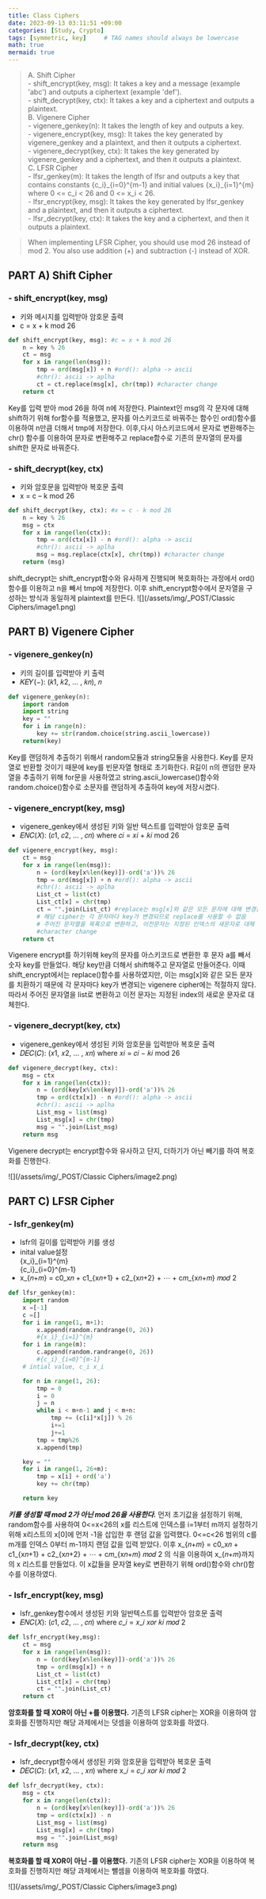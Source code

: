 ```yaml
---
title: Class Ciphers
date: 2023-09-13 03:11:51 +09:00
categories: [Study, Crypto]
tags: [symmetric, key]     # TAG names should always be lowercase
math: true
mermaid: true
---
```


> A. Shift Cipher<br>
	- shift_encrypt(key, msg): It takes a key and a message (example 'abc') and outputs a ciphertext (example 'def').<br>
	- shift_decrypt(key, ctx): It takes a key and a ciphertext and outputs a plaintext.<br>
    B. Vigenere Cipher<br>
    	- vigenere_genkey(n): It takes the length of key and outputs a key.<br>
        - vigenere_encrypt(key, msg): It takes the key generated by vigenere_genkey and a plaintext, and then it outputs a ciphertext.<br>
        - vigenere_decrypt(key, ctx): It takes the key generated by vigenere_genkey and a ciphertext, and then it outputs a plaintext.<br>
C. LFSR Cipher<br>
	- lfsr_genkey(m): It takes the length of lfsr and outputs a key that contains constants {c_i}\_{i=0}^{m-1} and initial values {x\_i}\_{i=1}^{m} where 0 <= c_i < 26 and 0 <= x_i < 26.<br>
	- lfsr_encrypt(key, msg): It takes the key generated by lfsr_genkey and a plaintext, and then it outputs a ciphertext.<br>
	- lfsr_decrypt(key, ctx): It takes the key and a ciphertext, and then it outputs a plaintext.<br>

> When implementing LFSR Cipher, you should use mod 26 instead of mod 2. You also use addition (+) and subtraction (-) instead of XOR.

## PART A) Shift Cipher
### - shift_encrypt(key, msg)
- 키와 메시지를 입력받아 암호문 출력
- c = x + k mod 26
```python
def shift_encrypt(key, msg): #c = x + k mod 26
    n = key % 26
    ct = msg
    for x in range(len(msg)):
        tmp = ord(msg[x]) + n #ord(): alpha -> ascii
        #chr(): ascii -> aplha           
        ct = ct.replace(msg[x], chr(tmp)) #character change
    return ct
```
Key를 입력 받아 mod 26을 하여 n에 저장한다.
Plaintext인 msg의 각 문자에 대해 shift하기 위해 for함수를 적용했고, 문자를 아스키코드로 바꿔주는 함수인 ord()함수를 이용하여 n만큼 더해서 tmp에 저장한다. 이후,다시 아스키코드에서 문자로 변환해주는 chr() 함수를 이용하여 문자로 변환해주고 replace함수로 기존의 문자열의 문자를 shift한 문자로 바꿔준다.

### - shift_decrypt(key, ctx)
- 키와 암호문을 입력받아 복호문 출력
- x = c – k mod 26
```python
def shift_decrypt(key, ctx): #x = c - k mod 26
    n = key % 26
    msg = ctx
    for x in range(len(ctx)):
        tmp = ord(ctx[x]) - n #ord(): alpha -> ascii
        #chr(): ascii -> aplha           
        msg = msg.replace(ctx[x], chr(tmp)) #character change
    return (msg)
```
shift_decrypt는 shift_encrypt함수와 유사하게 진행되며 복호화하는 과정에서 ord()함수를 이용하고 n을 빼서 tmp에 저장한다. 이후 shift_encrypt함수에서 문자열을 구성하는 방식과 동일하게 plaintext를 만든다.
![](/assets/img/_POST/Classic Ciphers/image1.png)

## PART B) Vigenere Cipher
### - vigenere_genkey(n)
- 키의 길이를 입력받아 키 출력
- 𝐾𝐸𝑌(−): (𝑘1, 𝑘2, … , 𝑘𝑛), 𝑛
```python
def vigenere_genkey(n):
    import random
    import string
    key = ""
    for i in range(n):
        key += str(random.choice(string.ascii_lowercase))
    return(key)
```
Key를 랜덤하게 추출하기 위해서 random모듈과 string모듈을 사용한다. Key를 문자열로 반환할 것이기 때문에 key를 빈문자열 형태로 초기화한다. R길이 n의 랜덤한 문자열을 추출하기 위해 for문을 사용하였고 string.ascii_lowercase()함수와 random.choice()함수로 소문자를 랜덤하게 추출하여 key에 저장시켰다.

### - vigenere_encrypt(key, msg)
- vigenere_genkey에서 생성된 키와 일반 텍스트를 입력받아 암호문 출력
- 𝐸𝑁𝐶(𝑋): (𝑐1, 𝑐2, … , 𝑐𝑛) where 𝑐𝑖 = 𝑥𝑖 + 𝑘𝑖 mod 26
```python
def vigenere_encrypt(key, msg):
    ct = msg
    for x in range(len(msg)):
        n = (ord(key[x%len(key)])-ord('a'))% 26
        tmp = ord(msg[x]) + n #ord(): alpha -> ascii
        #chr(): ascii -> aplha
        List_ct = list(ct)
        List_ct[x] = chr(tmp) 
        ct = "".join(List_ct) #replace는 msg[x]와 같은 모든 문자에 대해 변경됨.
        # 해당 cipher는 각 문자마다 key가 변경되므로 replace를 사용할 수 없음
        # 주어진 문자열을 목록으로 변환하고, 이전문자는 지정된 인덱스의 새문자로 대체
        #character change
    return ct
```
Vigenere encrypt를 하기위해 key의 문자를 아스키코드로 변환한 후 문자 a를 빼서 숫자 key를 만들었다. 해당 key만큼 더해서 shift해주고 문자열로 만들어준다. 이때 shift_encrypt에서는 replace()함수를 사용하였지만, 이는 msg[x]와 같은 모든 문자를 치환하기 때문에 각 문자마다 key가 변경되는 vigenere cipher에는 적절하지 않다. 따라서 주어진 문자열을 list로 변환하고 이전 문자는 지정된 index의 새로운 문자로 대체한다.

### - vigenere_decrypt(key, ctx)
- vigenere_genkey에서 생성된 키와 암호문을 입력받아 복호문 출력
- 𝐷𝐸𝐶(𝐶): (𝑥1, 𝑥2, … , 𝑥𝑛) where 𝑥𝑖 = 𝑐𝑖 − 𝑘𝑖 mod 26 
```python
def vigenere_decrypt(key, ctx):
    msg = ctx
    for x in range(len(ctx)):
        n = (ord(key[x%len(key)])-ord('a'))% 26
        tmp = ord(ctx[x]) - n #ord(): alpha -> ascii
        #chr(): ascii -> aplha
        List_msg = list(msg)
        List_msg[x] = chr(tmp) 
        msg = "".join(List_msg)
    return msg
```
Vigenere decrypt는 encrypt함수와 유사하고 단지, 더하기가 아닌 빼기를 하여 복호화를 진행한다.

![](/assets/img/_POST/Classic Ciphers/image2.png)

## PART C) LFSR Cipher
### - lsfr_genkey(m)
- lsfr의 길이를 입력받아 키를 생성
-  inital value설정<br>
	{x\_i}\_{i=1}^{m}<br>
    {c\_i}_{i=0}^{m-1}<br>
- x_{𝑛+𝑚} = c0_x𝑛 + c1\_{x𝑛+1} + c2\_{x𝑛+2} + ⋯ + c𝑚\_{x𝑛+𝑚} 𝑚𝑜𝑑 2<br>
```python
def lfsr_genkey(m):
    import random
    x =[-1]
    c =[]
    for i in range(1, m+1):
        x.append(random.randrange(0, 26))
        #{x_i}_{i=1}^{m} 
    for i in range(m):
        c.append(random.randrange(0, 26))
        #{c_i}_{i=0}^{m-1}
    # intial value, c_i x_i

    for n in range(1, 26):
        tmp = 0
        i = 0
        j = n
        while i < m+n-1 and j < m+n:
            tmp += (c[i]*x[j]) % 26  
            i+=1
            j+=1
        tmp = tmp%26
        x.append(tmp)

    key = ""
    for i in range(1, 26+m):
        tmp = x[i] + ord('a')
        key += chr(tmp)

    return key
```
***키를 생성할 때 mod 2가 아닌 mod 26을 사용한다.*** 먼저 초기값을 설정하기 위해, random함수를 사용하여 0<=x<26의 x를 리스트에 인덱스를 i=1부터 m까지 설정하기 위해 x리스트의 x[0]에 먼저 -1을 삽입한 후 랜덤 값을 입력했다. 0<=c<26 범위의 c를 m개를 인덱스 0부터 m-1까지 랜덤 값을 입력 받았다. 이후 x_{𝑛+𝑚} = c0_x𝑛 + c1\_{x𝑛+1} + c2\_{x𝑛+2} + ⋯ + c𝑚\_{x𝑛+𝑚} 𝑚𝑜𝑑 2 의 식을 이용하여 x\_{𝑛+𝑚}까지의 x 리스트를 만들었다. 이 x값들을 문자열 key로 변환하기 위해 ord()함수와 chr()함수를 이용하였다.

### - lsfr_encrypt(key, msg)
- lsfr_genkey함수에서 생성된 키와 일반텍스트를 입력받아 암호문 출력
- 𝐸𝑁𝐶(𝑋): (𝑐1, 𝑐2, … , 𝑐𝑛) where 𝑐\_𝑖 = 𝑥\_𝑖 𝑥𝑜𝑟 𝑘𝑖 𝑚𝑜𝑑 2
```python
def lsfr_encrypt(key,msg):
    ct = msg
    for x in range(len(msg)):
        n = (ord(key[x%len(key)])-ord('a'))% 26
        tmp = ord(msg[x]) + n
        List_ct = list(ct)
        List_ct[x] = chr(tmp) 
        ct = "".join(List_ct)
    return ct
```
**암호화를 할 때 XOR이 아닌 +를 이용했다.** 기존의 LFSR cipher는 XOR을 이용하여 암호화를 진행하지만 해당 과제에서는 덧셈을 이용하여 암호화를 하였다.

### - lsfr_decrypt(key, ctx)
- lsfr_decrypt함수에서 생성된 키와 암호문을 입력받아 복호문 출력
- 𝐷𝐸𝐶(𝐶): (𝑥1, 𝑥2, … , 𝑥𝑛) where x\_𝑖 = 𝑐\_𝑖 𝑥𝑜𝑟 𝑘𝑖 𝑚𝑜𝑑 2
```python
def lsfr_decrypt(key, ctx):
    msg = ctx
    for x in range(len(ctx)):
        n = (ord(key[x%len(key)])-ord('a'))% 26
        tmp = ord(ctx[x]) - n
        List_msg = list(msg)
        List_msg[x] = chr(tmp) 
        msg = "".join(List_msg)
    return msg
```
**복호화를 할 때 XOR이 아닌 -를 이용했다.** 기존의 LFSR cipher는 XOR을 이용하여 복호화를 진행하지만 해당 과제에서는 뺄셈을 이용하여 복호화를 하였다.


![](/assets/img/_POST/Classic Ciphers/image3.png)
